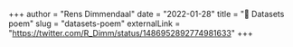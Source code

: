 +++
author = "Rens Dimmendaal"
date = "2022-01-28"
title = "🧵 Datasets poem"
slug = "datasets-poem"
externalLink = "https://twitter.com/R_Dimm/status/1486952892774981633"
+++
